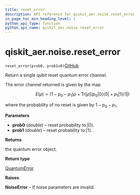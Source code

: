```yaml
---
title: reset_error
description: API reference for qiskit_aer.noise.reset_error
in_page_toc_min_heading_level: 1
python_api_type: function
python_api_name: qiskit_aer.noise.reset_error
---
```


# qiskit\_aer.noise.reset\_error

<span id="qiskit_aer.noise.reset_error" />

`reset_error(prob0, prob1=0)`[GitHub](https://github.com/qiskit/qiskit-aer/tree/stable/0.11/qiskit_aer/noise/errors/standard_errors.py "view source code")

Return a single qubit reset quantum error channel.

The error channel returned is given by the map

$$
E(ρ) = (1 - p_0 - p_1) ρ + \text{Tr}[ρ] \left(
        p_0 \vert 0 \rangle\langle 0\vert 
        + p_1 \vert 1 \rangle\langle 1\vert  \right)
$$

where the probability of no reset is given by $1 - p_0 - p_1$.

**Parameters**

*   **prob0** (*double*) – reset probability to $\vert 0\rangle$.
*   **prob1** (*double*) – reset probability to $\vert 1\rangle$.

**Returns**

the quantum error object.

**Return type**

[QuantumError](qiskit_aer.noise.QuantumError "qiskit_aer.noise.QuantumError")

**Raises**

**NoiseError** – If noise parameters are invalid.

